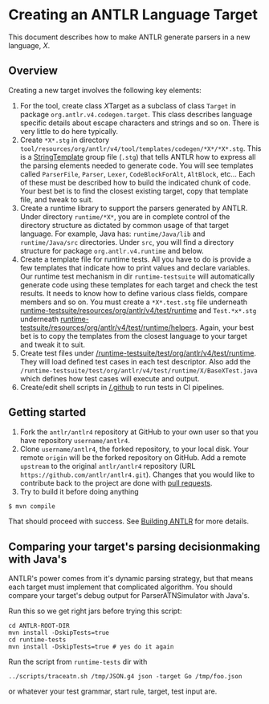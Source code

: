 # Creating an ANTLR Language Target

This document describes how to make ANTLR generate parsers in a new language, *X*.

## Overview

Creating a new target involves the following key elements:

1. For the tool, create class *X*Target as a subclass of class `Target` in package `org.antlr.v4.codegen.target`.
   This class describes language specific details about escape characters and strings and so on.
   There is very little to do here typically.
2. Create `*X*.stg` in directory `tool/resources/org/antlr/v4/tool/templates/codegen/*X*/*X*.stg`.
   This is a [StringTemplate](http://www.stringtemplate.org/) group file (`.stg`) that tells ANTLR how to express
   all the parsing elements needed to generate code.
   You will see templates called `ParserFile`, `Parser`, `Lexer`, `CodeBlockForAlt`, `AltBlock`, etc...
   Each of these must be described how to build the indicated chunk of code.
   Your best bet is to find the closest existing target, copy that template file, and tweak to suit.
3. Create a runtime library to support the parsers generated by ANTLR.
   Under directory `runtime/*X*`, you are in complete control of the directory structure as dictated by common usage of that target language.
   For example, Java has: `runtime/Java/lib` and `runtime/Java/src` directories.
   Under `src`, you will find a directory structure for package `org.antlr.v4.runtime` and below.
4. Create a template file for runtime tests.
   All you have to do is provide a few templates that indicate how to print values and declare variables.
   Our runtime test mechanism in dir `runtime-testsuite` will automatically generate code using these templates for each target and check the test results.
   It needs to know how to define various class fields, compare members and so on.
   You must create a `*X*.test.stg` file underneath [runtime-testsuite/resources/org/antlr/v4/test/runtime](../runtime-testsuite/resources/org/antlr/v4/test/runtime)
   and `Test.*x*.stg` underneath [runtime-testsuite/resources/org/antlr/v4/test/runtime/helpers](../runtime-testsuite/resources/org/antlr/v4/test/runtime/helpers).
   Again, your best bet is to copy the templates from the closest language to your target and tweak it to suit.
6. Create test files under [/runtime-testsuite/test/org/antlr/v4/test/runtime](../runtime-testsuite/test/org/antlr/v4/test/runtime).
   They will load defined test cases in each test descriptor.
   Also add the `/runtime-testsuite/test/org/antlr/v4/test/runtime/X/BaseXTest.java` which defines how test cases will execute and output.
7. Create/edit shell scripts in [/.github](../.github) to run tests in CI pipelines.

## Getting started

1. Fork the `antlr/antlr4` repository at GitHub to your own user so that you have repository `username/antlr4`.
2. Clone `username/antlr4`, the forked repository, to your local disk.
   Your remote `origin` will be the forked repository on GitHub.
   Add a remote `upstream` to the original `antlr/antlr4` repository (URL `https://github.com/antlr/antlr4.git`).
   Changes that you would like to contribute back to the project are done with [pull requests](https://help.github.com/articles/using-pull-requests/).
3. Try to build it before doing anything

```bash
$ mvn compile
```

That should proceed with success. See [Building ANTLR](building-antlr.md) for more details.

## Comparing your target's parsing decisionmaking with Java's

ANTLR's power comes from it's dynamic parsing strategy, but that means each target
must implement that complicated algorithm. You should compare your target's debug
output for ParserATNSimulator with Java's.

Run this so we get right jars before trying this script:

```
cd ANTLR-ROOT-DIR
mvn install -DskipTests=true
cd runtime-tests 
mvn install -DskipTests=true # yes do it again
```

Run the script from `runtime-tests` dir with

```
../scripts/traceatn.sh /tmp/JSON.g4 json -target Go /tmp/foo.json
```

or whatever your test grammar, start rule, target, test input are.
